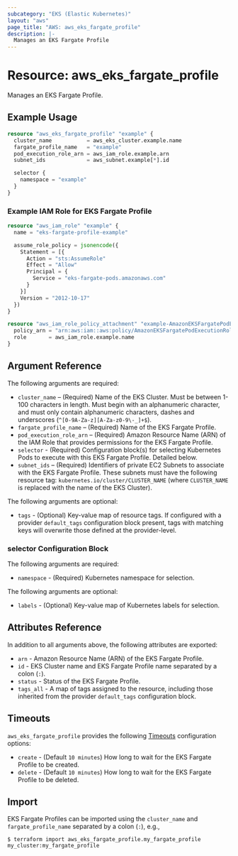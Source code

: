 ```yaml
---
subcategory: "EKS (Elastic Kubernetes)"
layout: "aws"
page_title: "AWS: aws_eks_fargate_profile"
description: |-
  Manages an EKS Fargate Profile
---
```


# Resource: aws_eks_fargate_profile

Manages an EKS Fargate Profile.

## Example Usage

```terraform
resource "aws_eks_fargate_profile" "example" {
  cluster_name           = aws_eks_cluster.example.name
  fargate_profile_name   = "example"
  pod_execution_role_arn = aws_iam_role.example.arn
  subnet_ids             = aws_subnet.example[*].id

  selector {
    namespace = "example"
  }
}
```

### Example IAM Role for EKS Fargate Profile

```terraform
resource "aws_iam_role" "example" {
  name = "eks-fargate-profile-example"

  assume_role_policy = jsonencode({
    Statement = [{
      Action = "sts:AssumeRole"
      Effect = "Allow"
      Principal = {
        Service = "eks-fargate-pods.amazonaws.com"
      }
    }]
    Version = "2012-10-17"
  })
}

resource "aws_iam_role_policy_attachment" "example-AmazonEKSFargatePodExecutionRolePolicy" {
  policy_arn = "arn:aws:iam::aws:policy/AmazonEKSFargatePodExecutionRolePolicy"
  role       = aws_iam_role.example.name
}
```

## Argument Reference

The following arguments are required:

* `cluster_name` – (Required) Name of the EKS Cluster. Must be between 1-100 characters in length. Must begin with an alphanumeric character, and must only contain alphanumeric characters, dashes and underscores (`^[0-9A-Za-z][A-Za-z0-9\-_]+$`).
* `fargate_profile_name` – (Required) Name of the EKS Fargate Profile.
* `pod_execution_role_arn` – (Required) Amazon Resource Name (ARN) of the IAM Role that provides permissions for the EKS Fargate Profile.
* `selector` - (Required) Configuration block(s) for selecting Kubernetes Pods to execute with this EKS Fargate Profile. Detailed below.
* `subnet_ids` – (Required) Identifiers of private EC2 Subnets to associate with the EKS Fargate Profile. These subnets must have the following resource tag: `kubernetes.io/cluster/CLUSTER_NAME` (where `CLUSTER_NAME` is replaced with the name of the EKS Cluster).

The following arguments are optional:

* `tags` - (Optional) Key-value map of resource tags. If configured with a provider `default_tags` configuration block present, tags with matching keys will overwrite those defined at the provider-level.

### selector Configuration Block

The following arguments are required:

* `namespace` - (Required) Kubernetes namespace for selection.

The following arguments are optional:

* `labels` - (Optional) Key-value map of Kubernetes labels for selection.

## Attributes Reference

In addition to all arguments above, the following attributes are exported:

* `arn` - Amazon Resource Name (ARN) of the EKS Fargate Profile.
* `id` - EKS Cluster name and EKS Fargate Profile name separated by a colon (`:`).
* `status` - Status of the EKS Fargate Profile.
* `tags_all` - A map of tags assigned to the resource, including those inherited from the provider `default_tags` configuration block.

## Timeouts

`aws_eks_fargate_profile` provides the following [Timeouts](https://www.terraform.io/docs/configuration/blocks/resources/syntax.html#operation-timeouts) configuration options:

* `create` - (Default `10 minutes`) How long to wait for the EKS Fargate Profile to be created.
* `delete` - (Default `10 minutes`) How long to wait for the EKS Fargate Profile to be deleted.

## Import

EKS Fargate Profiles can be imported using the `cluster_name` and `fargate_profile_name` separated by a colon (`:`), e.g.,

```
$ terraform import aws_eks_fargate_profile.my_fargate_profile my_cluster:my_fargate_profile
```
